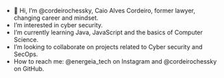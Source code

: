 - 👋 Hi, I’m @cordeirochessky, Caio Alves Cordeiro, former lawyer, changing career and mindset.
- I’m interested in cyber security.
- I’m currently learning Java, JavaScript and the basics of Computer Science.
- I’m looking to collaborate on projects related to Cyber security and SecOps.
- How to reach me: @energeia_tech on Instagram and @cordeirochessky on GitHub.

